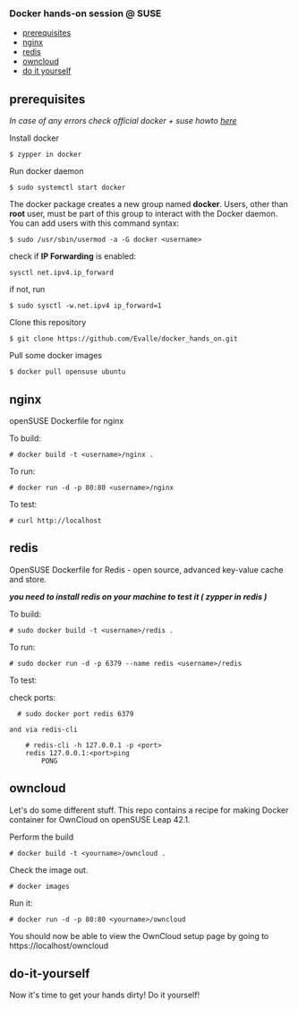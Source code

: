 ### Docker hands-on session @ SUSE

- [prerequisites](#prerequisites)
- [nginx](#nginx)
- [redis](#redis)
- [owncloud](#owncloud)
- [do it yourself](#do-it-yourslef)

## prerequisites

_In case of any errors check official docker + suse howto [here](https://docs.docker.com/engine/installation/linux/SUSE/)_

Install docker
```
$ zypper in docker
```

Run docker daemon
```
$ sudo systemctl start docker
```
The docker package creates a new group named **docker**. Users, other than **root** user, must be part of this group to interact with the Docker daemon. You can add users with this command syntax:
```
$ sudo /usr/sbin/usermod -a -G docker <username>
```

check if **IP Forwarding** is enabled:

```
sysctl net.ipv4.ip_forward 
```

if not, run
```
$ sudo sysctl -w.net.ipv4 ip_forward=1

```

Clone this repository

```
$ git clone https://github.com/Evalle/docker_hands_on.git
```

Pull some docker images

```
$ docker pull opensuse ubuntu
```


## nginx

openSUSE Dockerfile for nginx

To build:

    # docker build -t <username>/nginx .

To run:

    # docker run -d -p 80:80 <username>/nginx

To test:

    # curl http://localhost

## redis

OpenSUSE Dockerfile for Redis - open source, advanced key-value cache and store.  

***you need to install redis on your machine to test it ( zypper in redis )***

To build:

    # sudo docker build -t <username>/redis .

To run:

    # sudo docker run -d -p 6379 --name redis <username>/redis

To test:

  check ports:

      # sudo docker port redis 6379
    
    and via redis-cli
      
        # redis-cli -h 127.0.0.1 -p <port>
        redis 127.0.0.1:<port>ping
            PONG

## owncloud

Let's do some different stuff. This repo contains a recipe for making Docker container for OwnCloud on openSUSE Leap 42.1.

Perform the build

    # docker build -t <yourname>/owncloud .

Check the image out.

    # docker images

Run it:

    # docker run -d -p 80:80 <yourname>/owncloud

You should now be able to view the OwnCloud setup page by going to https://localhost/owncloud

## do-it-yourself
Now it's time to get your hands dirty! Do it yourself! 
